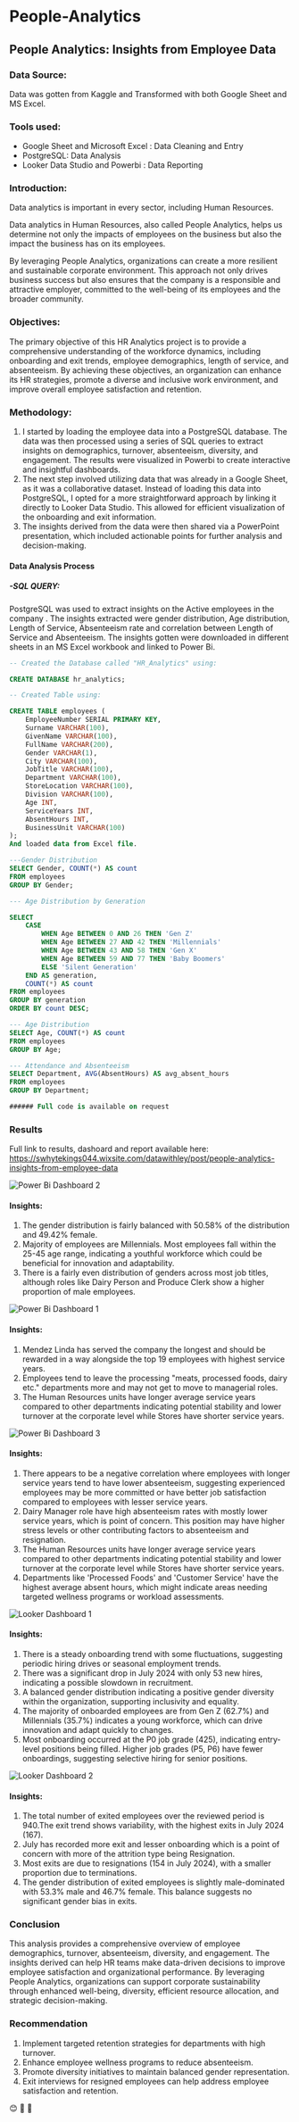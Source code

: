 # People-Analytics

## People Analytics: Insights from Employee Data

### Data Source:
Data was gotten from Kaggle and Transformed with both Google Sheet and MS Excel.

### Tools used:
- Google Sheet and  Microsoft Excel : Data Cleaning and Entry
- PostgreSQL: Data Analysis
- Looker Data Studio and Powerbi : Data Reporting

### Introduction:
Data analytics is important in every sector, including Human Resources. 

Data analytics in Human Resources, also called People Analytics, helps us determine not only the impacts of employees on the business but also the impact the business has on its employees. 

By leveraging People Analytics, organizations can create a more resilient and sustainable corporate environment. This approach not only drives business success but also ensures that the company is a responsible and attractive employer, committed to the well-being of its employees and the broader community.

### Objectives:
The primary objective of this HR Analytics project is to provide a comprehensive understanding of the workforce dynamics, including onboarding and exit trends, employee demographics, length of service, and absenteeism. By achieving these objectives, an organization can enhance its HR strategies, promote a diverse and inclusive work environment, and improve overall employee satisfaction and retention.



### Methodology:
1. I started by loading the employee data into a PostgreSQL database. The data was then processed using a series of SQL queries to extract insights on demographics, turnover, absenteeism, diversity, and engagement. The results were visualized in Powerbi to create interactive and insightful dashboards. 
2. The next step involved utilizing data that was already in a Google Sheet, as it was a collaborative dataset. Instead of loading this data into PostgreSQL, I opted for a more straightforward approach by linking it directly to Looker Data Studio. This allowed for efficient visualization of the onboarding and exit information.
3. The insights derived from the data were then shared via a PowerPoint presentation, which included actionable points for further analysis and decision-making.

#### Data Analysis Process
##### -SQL QUERY:
PostgreSQL was used to extract insights on the Active employees in the company . The insights extracted were gender distribution, Age distribution, Length of Service, Absenteeism rate and correlation between Length of Service and Absenteeism. The insights gotten were downloaded in different sheets in an MS Excel workbook and linked to Power Bi.

``` sql
-- Created the Database called "HR_Analytics" using:

CREATE DATABASE hr_analytics;

-- Created Table using:

CREATE TABLE employees (
    EmployeeNumber SERIAL PRIMARY KEY,
    Surname VARCHAR(100),
    GivenName VARCHAR(100),
    FullName VARCHAR(200),
    Gender VARCHAR(1),
    City VARCHAR(100),
    JobTitle VARCHAR(100),
    Department VARCHAR(100),
    StoreLocation VARCHAR(100),
    Division VARCHAR(100),
    Age INT,
    ServiceYears INT,
    AbsentHours INT,
    BusinessUnit VARCHAR(100)
);
And loaded data from Excel file.

---Gender Distribution
SELECT Gender, COUNT(*) AS count
FROM employees
GROUP BY Gender;

--- Age Distribution by Generation

SELECT 
    CASE 
        WHEN Age BETWEEN 0 AND 26 THEN 'Gen Z'
        WHEN Age BETWEEN 27 AND 42 THEN 'Millennials'
        WHEN Age BETWEEN 43 AND 58 THEN 'Gen X'
        WHEN Age BETWEEN 59 AND 77 THEN 'Baby Boomers'
        ELSE 'Silent Generation'
    END AS generation,
    COUNT(*) AS count
FROM employees
GROUP BY generation
ORDER BY count DESC;

--- Age Distribution
SELECT Age, COUNT(*) AS count
FROM employees
GROUP BY Age;

--- Attendance and Absenteeism
SELECT Department, AVG(AbsentHours) AS avg_absent_hours
FROM employees
GROUP BY Department;

###### Full code is available on request
```
### Results
Full link to results, dashoard and report available here: https://swhytekings044.wixsite.com/datawithley/post/people-analytics-insights-from-employee-data

![Power Bi Dashboard 2](https://github.com/user-attachments/assets/5d1bee4f-62ba-4e75-a9f2-db9465b70cb7)

#### Insights:
1. The gender distribution is fairly balanced with 50.58% of the distribution and 49.42% female.
2. Majority of employees are Millennials. Most employees fall within the 25-45 age range, indicating a youthful workforce which could be beneficial for innovation and adaptability.
3. There is a fairly even distribution of genders across most job titles, although roles like Dairy Person and Produce Clerk show a higher proportion of male employees.

![Power Bi Dashboard 1](https://github.com/user-attachments/assets/1591ba63-adf0-4a3c-adee-f0a2e46bd92d)

#### Insights:
1. Mendez Linda has served the company the longest and should be rewarded in a way alongside the top 19 employees with highest service years.
2. Employees tend to leave the processing "meats, processed foods, dairy etc." departments more and may not get to move to managerial roles.
3. The Human Resources units have longer average service years compared to other departments indicating potential stability and lower turnover at the corporate level while Stores have shorter service years.

![Power Bi Dashboard 3](https://github.com/user-attachments/assets/48771e8d-257a-445f-9909-58695bda785b)

#### Insights:
1. There appears to be a negative correlation where employees with longer service years tend to have lower absenteeism, suggesting experienced employees may be more committed or have better job satisfaction compared to employees with lesser service years.
2. Dairy Manager role have high absenteeism rates with mostly lower service years, which is  point of concern. This position may have higher stress levels or other contributing factors to absenteeism and resignation.
3. The Human Resources units have longer average service years compared to other departments indicating potential stability and lower turnover at the corporate level while Stores have shorter service years.
4. Departments like 'Processed Foods' and 'Customer Service' have the highest average absent hours, which might indicate areas needing targeted wellness programs or workload assessments.

![Looker Dashboard 1](https://github.com/user-attachments/assets/56d62584-6968-4420-b4c1-e22d551c43c9)

#### Insights:
1. There is a steady onboarding trend with some fluctuations, suggesting periodic hiring drives or seasonal employment trends.
2. There was a significant drop in July 2024 with only 53 new hires, indicating a possible slowdown in recruitment.
3. A balanced gender distribution indicating a positive gender diversity within the organization, supporting inclusivity and equality.
4. The majority of onboarded employees are from Gen Z (62.7%) and Millennials (35.7%) indicates a young workforce, which can drive innovation and adapt quickly to changes.
5. Most onboarding occurred at the P0 job grade (425), indicating entry-level positions being filled. Higher job grades (P5, P6) have fewer onboardings, suggesting selective hiring for senior positions.

![Looker Dashboard 2](https://github.com/user-attachments/assets/c07d8abb-eeb9-4154-8fda-4faaedf24f2e)

#### Insights:
1. The total number of exited employees over the reviewed period is 940.The exit trend shows variability, with the highest exits in July 2024 (167). 
2. July has recorded more exit and lesser onboarding which is a point of concern with more of the attrition type being Resignation.
3. Most exits are due to resignations (154 in July 2024), with a smaller proportion due to terminations. 
4. The gender distribution of exited employees is slightly male-dominated with 53.3% male and 46.7% female. This balance suggests no significant gender bias in exits.



### Conclusion
This analysis provides a comprehensive overview of employee demographics, turnover, absenteeism, diversity, and engagement. The insights derived can help HR teams make data-driven decisions to improve employee satisfaction and organizational performance. By leveraging People Analytics, organizations can support corporate sustainability through enhanced well-being, diversity, efficient resource allocation, and strategic decision-making.

### Recommendation
1. Implement targeted retention strategies for departments with high turnover.
2. Enhance employee wellness programs to reduce absenteeism.
3. Promote diversity initiatives to maintain balanced gender representation.
4. Exit interviews for resigned employees can help address employee satisfaction and retention.

😊 🙏 💛


